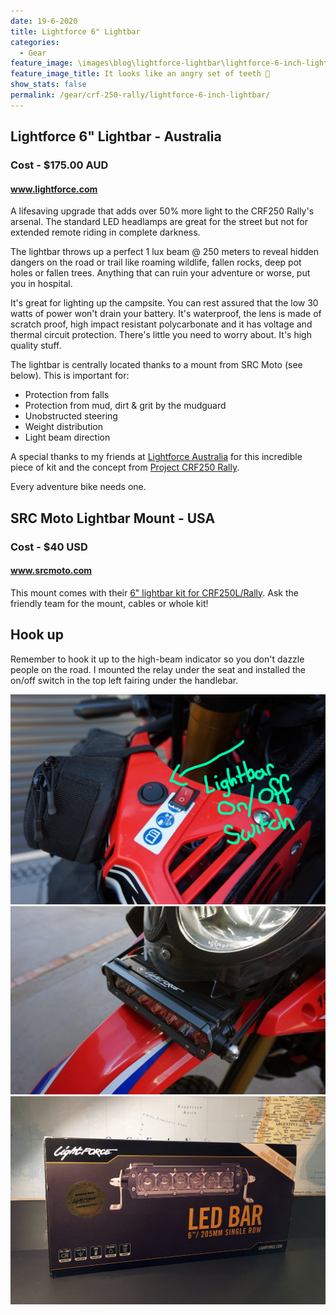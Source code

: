 ```yaml
---
date: 19-6-2020
title: Lightforce 6" Lightbar
categories:
  - Gear
feature_image: \images\blog\lightforce-lightbar\lightforce-6-inch-lightbar-on-crf250-rally.jpg
feature_image_title: It looks like an angry set of teeth 😬
show_stats: false
permalink: /gear/crf-250-rally/lightforce-6-inch-lightbar/
---
```

<h2>Lightforce 6" Lightbar - Australia</h2>
<h3>Cost - $175.00 AUD</h3>
<h4><a href="https://www.lightforce.com/">www.lightforce.com</a></h4>

<p>
  A lifesaving upgrade that adds over 50% more light to the CRF250 Rally's arsenal. The standard LED headlamps are great for the street but not for extended remote riding in complete darkness.
</p>

<p>
  The lightbar throws up a perfect 1 lux beam @ 250 meters to reveal hidden dangers on the road or trail like roaming wildlife, fallen rocks, deep pot holes or fallen trees. Anything that can ruin your adventure or worse, put you in hospital.
</p>

<p>
  It's great for lighting up the campsite. You can rest assured that the low 30 watts of power won't drain your battery. It's waterproof, the lens is made of scratch proof, high impact resistant polycarbonate and it has voltage and thermal circuit protection. There's little you need to worry about. It's high quality stuff.
</p>

<p>
  The lightbar is centrally located thanks to a mount from SRC Moto (see below). This is important for: 
  <ul>
    <li>Protection from falls</li>
    <li>Protection from mud, dirt & grit by the mudguard</li>
    <li>Unobstructed steering</li>
    <li>Weight distribution</li>
    <li>Light beam direction</li>
  </ul>
</p>

<p>
  A special thanks to my friends at <a href="https://www.lightforce.com/">Lightforce Australia</a> for this incredible piece of kit and the concept from <a href="https://honda250rally.com/2018/03/03/aux-light-project-for-honda-250-rally/">Project CRF250 Rally</a>.
</p>

<p>
  Every adventure bike needs one.
</p>

<h2>SRC Moto Lightbar Mount - USA</h2>
<h3>Cost - $40 USD</h3>
<h4><a href="https://www.srcmoto.com/">www.srcmoto.com</a></h4>

<p>
  This mount comes with their <a href="https://www.srcmoto.com/collections/electrical-accessories-crf-250l-rally/products/led-driving-light-upgrade-for-2017-2019-honda-crf-250l-rally">6" lightbar kit for CRF250L/Rally</a>. Ask the friendly team for the mount, cables or whole kit!
</p>

<h2>Hook up</h2>

<p>
  Remember to hook it up to the high-beam indicator so you don't dazzle people on the road. I mounted the relay under the seat and installed the on/off switch in the top left fairing under the handlebar.
</p>

<img src="\images\blog\lightforce-lightbar\lightforce-6-inch-lightbar-on-off-switch.jpg" alt="On/Off switch for auxiliary 6 inch light bar on left hand fairing of the Honda CRF250 Rally" />

<img src="\images\blog\lightforce-lightbar\lightforce-6-inch-lightbar-on-crf250-rally-2.jpg" alt="A reverse angle shot of the lightforce 6 inch lightbar on the Honda CRF250 Rally" />

<img src="\images\blog\lightforce-lightbar\lightforce-6-inch-single-row-led-bar-box.jpg" alt="The Lightforce 6 inch single LED bar box" />